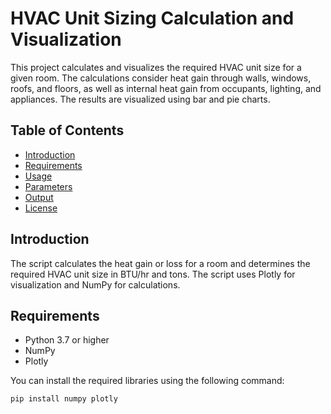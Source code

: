 # HVAC Unit Sizing Calculation and Visualization

This project calculates and visualizes the required HVAC unit size for a given room. The calculations consider heat gain through walls, windows, roofs, and floors, as well as internal heat gain from occupants, lighting, and appliances. The results are visualized using bar and pie charts.

## Table of Contents

- [Introduction](#introduction)
- [Requirements](#requirements)
- [Usage](#usage)
- [Parameters](#parameters)
- [Output](#output)
- [License](#license)

## Introduction

The script calculates the heat gain or loss for a room and determines the required HVAC unit size in BTU/hr and tons. The script uses Plotly for visualization and NumPy for calculations.

## Requirements

- Python 3.7 or higher
- NumPy
- Plotly

You can install the required libraries using the following command:

```bash
pip install numpy plotly
